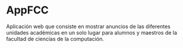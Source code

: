 # AppFCC
Aplicación web que consiste en mostrar anuncios de las diferentes unidades académicas en un solo lugar para alumnos y maestros de la facultad de ciencias de la computación.
